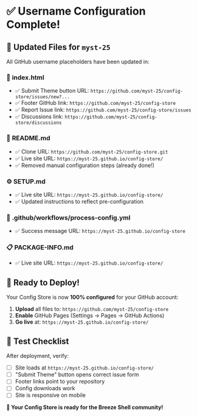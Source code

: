 # ✅ Username Configuration Complete!

## 🔧 Updated Files for `myst-25`

All GitHub username placeholders have been updated in:

### 📄 **index.html**
- ✅ Submit Theme button URL: `https://github.com/myst-25/config-store/issues/new?...`
- ✅ Footer GitHub link: `https://github.com/myst-25/config-store`
- ✅ Report Issue link: `https://github.com/myst-25/config-store/issues`
- ✅ Discussions link: `https://github.com/myst-25/config-store/discussions`

### 📖 **README.md**
- ✅ Clone URL: `https://github.com/myst-25/config-store.git`
- ✅ Live site URL: `https://myst-25.github.io/config-store/`
- ✅ Removed manual configuration steps (already done!)

### ⚙️ **SETUP.md**
- ✅ Live site URL: `https://myst-25.github.io/config-store/`
- ✅ Updated instructions to reflect pre-configuration

### 🤖 **.github/workflows/process-config.yml**
- ✅ Success message URL: `https://myst-25.github.io/config-store`

### 📋 **PACKAGE-INFO.md**
- ✅ Live site URL: `https://myst-25.github.io/config-store/`

## 🚀 Ready to Deploy!

Your Config Store is now **100% configured** for your GitHub account:

1. **Upload** all files to: `https://github.com/myst-25/config-store`
2. **Enable** GitHub Pages (Settings → Pages → GitHub Actions)
3. **Go live** at: `https://myst-25.github.io/config-store/`

## 🧪 Test Checklist

After deployment, verify:
- [ ] Site loads at `https://myst-25.github.io/config-store/`
- [ ] "Submit Theme" button opens correct issue form
- [ ] Footer links point to your repository
- [ ] Config downloads work
- [ ] Site is responsive on mobile

**🎉 Your Config Store is ready for the Breeze Shell community!**